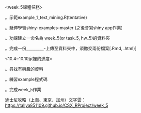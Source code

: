 <week_5課程任務>

。示範example_1_text_mining.R(tentative)

。延伸學習shiny-examples-master (之後會寫shiny app作業)

。功課建立一命名為 week_5(or task_5, hw_5)的資料夾

。完成一份_________-上傳至資料夾中，須繳交兩份檔案[.Rmd, .html)]


<10.4~10.10家裡的進度>

。尋找有興趣的資料

。練習example程式碼

。完成week_5作業

迪士尼攻略（上海、東京、加州）文字雲：
https://tallya851109.github.io/CSX_RProject/week_5




